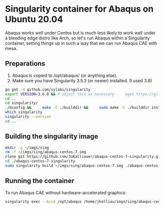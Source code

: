 # Singularity container for Abaqus on Ubuntu 20.04

Abaqus works well under Centos but is much less likely to work well under a bleeding edge distro like Arch, so let's run Abaqus within a Singularity container,
setting things up in such a way that we can run Abaqus CAE with mesa.

## Preparations

1. Abaqus is copied to /opt/abaqus/ (or anything else).
2. Make sure you have Singularity 3.5.3 (or newer) installed. (I used 3.6)

```bash
go get -d github.com/sylabs/singularity
export VERSION=3.6.0 && # adjust this as necessary     wget https://github.com/sylabs/singularity/releases/download/v${VERSION}/singularity-${VERSION}.tar.gz &&     tar -xzf singularity-${VERSION}.tar.gz &&     cd singularity
cd ..
cd singularity/
./mconfig &&     make -C ./builddir &&     sudo make -C ./builddir install
which singularity
singularity --version
cd ..
```

## Building the singularity image

```bash
mkdir -p ~/imgs/sing
rm -f ~/imgs/sing/abaqus-centos-7.img
clone git https://github.com/JoKalliauer/abaqus-centos-7-singularity.git
cd ./abaqus-centos-7-singularity
sudo singularity build ~/imgs/sing/abaqus-centos-7.img ./abaqus-centos-7.def 
```

## Running the container

To run Abaqus CAE without hardware-accelerated graphics:

```bash
singularity exec --bind /opt/abaqus /home/jkalliau/imgs/sing/abaqus-centos-7.img /opt/abaqus/CAE/2019/linux_a64/code/bin/ABQLauncher cae -mesa
```
